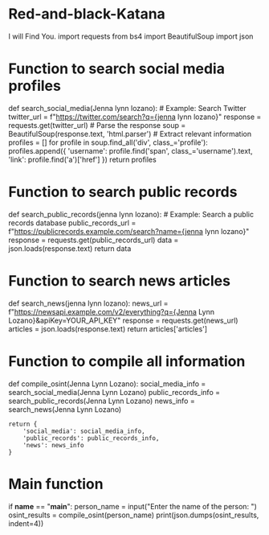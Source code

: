 # Red-and-black-Katana
I will Find You.
import requests
from bs4 import BeautifulSoup
import json

# Function to search social media profiles
def search_social_media(Jenna lynn lozano):
    # Example: Search Twitter
    twitter_url = f"https://twitter.com/search?q={jenna lynn lozano}"
    response = requests.get(twitter_url)
    # Parse the response
    soup = BeautifulSoup(response.text, 'html.parser')
    # Extract relevant information
    profiles = []
    for profile in soup.find_all('div', class_='profile'):
        profiles.append({
            'username': profile.find('span', class_='username').text,
            'link': profile.find('a')['href']
        })
    return profiles

# Function to search public records
def search_public_records(jenna lynn lozano):
    # Example: Search a public records database
    public_records_url = f"https://publicrecords.example.com/search?name={jenna lynn lozano}"
    response = requests.get(public_records_url)
    data = json.loads(response.text)
    return data

# Function to search news articles
def search_news(jenna lynn lozano):
    news_url = f"https://newsapi.example.com/v2/everything?q={Jenna Lynn Lozano}&apiKey=YOUR_API_KEY"
    response = requests.get(news_url)
    articles = json.loads(response.text)
    return articles['articles']

# Function to compile all information
def compile_osint(Jenna Lynn Lozano):
    social_media_info = search_social_media(Jenna Lynn Lozano)
    public_records_info = search_public_records(Jenna Lynn Lozano)
    news_info = search_news(Jenna Lynn Lozano)

    return {
        'social_media': social_media_info,
        'public_records': public_records_info,
        'news': news_info
    }

# Main function
if __name__ == "__main__":
    person_name = input("Enter the name of the person: ")
    osint_results = compile_osint(person_name)
    print(json.dumps(osint_results, indent=4))
